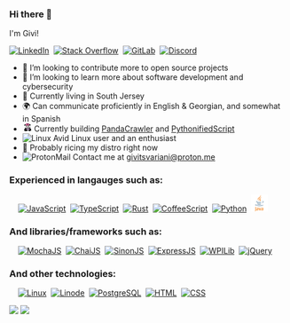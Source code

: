 ### Hi there 👋

I'm Givi!

<a href="https://www.linkedin.com/in/givi-tsvariani-072355169/"><img src="https://upload.wikimedia.org/wikipedia/commons/thumb/c/ca/LinkedIn_logo_initials.png/640px-LinkedIn_logo_initials.png" title="LinkedIn" alt="LinkedIn" width="20" height="20"></a>&nbsp;
<a href="https://stackoverflow.com/users/13944164/giviko"><img src="https://upload.wikimedia.org/wikipedia/commons/thumb/e/ef/Stack_Overflow_icon.svg/768px-Stack_Overflow_icon.svg.png" title="Stack Overflow" alt="Stack Overflow" width="20" height="20"></a>&nbsp;
<a href="https://gitlab.com/givikuna"><img src="https://cdn.worldvectorlogo.com/logos/gitlab-3.svg" title="GitLab" alt="GitLab" width="20" height="20"></a>&nbsp;
<a href="https://discord.com/users/915302543981166643"><img src="https://assets-global.website-files.com/6257adef93867e50d84d30e2/636e0a6a49cf127bf92de1e2_icon_clyde_blurple_RGB.png" title="Discord" alt="Discord" width="23" height="18"></a>&nbsp;


- 👯 I’m looking to contribute more to open source projects
- 🤔 I’m looking to learn more about software development and cybersecurity
- 🌱 Currently living in South Jersey
- 🌍 Can communicate proficiently in English & Georgian, and somewhat in Spanish
- <a href="https://github.com/givikuna/PandaCrawler"><img src="https://github.com/givikuna/PandaCrawler/blob/main/src/img/pandas/panda3.png" title="PandaCrawler" alt="PandaCrawler" width="17" height="15"/></a> Currently building [PandaCrawler](https://github.com/givikuna/PandaCrawler/) and [PythonifiedScript](https://github.com/givikuna/PythonifiedScipt/)
- <img src="https://1000logos.net/wp-content/uploads/2017/03/LINUX-LOGO.png" title="Linux" alt="Linux" width="17" height="15"/> Avid Linux user and an enthusiast
- 🍚 Probably ricing my distro right now
- <img src="https://seeklogo.com/images/P/proton-mail-logo-31D8CDC79E-seeklogo.com.png" title="ProtonMail" alt="ProtonMail" width="20" height="15"/> Contact me at givitsvariani@proton.me


### Experienced in langauges such as:
&nbsp;&nbsp;&nbsp;
<a href="https://www.ecma-international.org/publications-and-standards/standards/ecma-262/"><img src="https://upload.wikimedia.org/wikipedia/commons/6/6a/JavaScript-logo.png" title="JavaScript" alt="JavaScript" width="30" height="30"/></a>&nbsp;
<a href="https://www.typescriptlang.org/"><img src="https://encrypted-tbn0.gstatic.com/images?q=tbn:ANd9GcSOP2uNm38KA2xvp87SjlO-ECz8fVN310YgdtTPogEP0_BegdW_rxIbuAMO-w6UT1-tpNI&usqp=CAU" title="TypeScript" alt="TypeScript" width="30" height="30"/></a>&nbsp;
<a href="https://www.rust-lang.org/"><img src="https://encrypted-tbn0.gstatic.com/images?q=tbn:ANd9GcQDE3ycOdh2sFzSkIpklnB7WrhiEjxnpSwwZ-6G12j7RT4yCyHLNFgPQGgTrtishTkZOZ8&usqp=CAU" title="Rust" alt="Rust" width="30" height="30"/></a>&nbsp;
<a href="https://coffeescript.org/"><img src="https://encrypted-tbn0.gstatic.com/images?q=tbn:ANd9GcQKINUyQX55wmLRMFy_C7Mg-UVoeiram6mNxODL5wOozyVz__LvD2lXgOnN20O8cZv13NU&usqp=CAU" title="CoffeeScript" alt="CoffeeScript" width="30" height="30"/></a>&nbsp;
<a href="https://www.python.org/"><img src="https://upload.wikimedia.org/wikipedia/commons/thumb/c/c3/Python-logo-notext.svg/935px-Python-logo-notext.svg.png" title="Python" alt="Python" width="30" height="30"/></a>&nbsp;
<a href="https://www.java.com/en/"><img src="https://raw.githubusercontent.com/github/explore/5b3600551e122a3277c2c5368af2ad5725ffa9a1/topics/java/java.png" title="Java" width="30" height="30" alt="Java"/></a>&nbsp;

### And libraries/frameworks such as:
&nbsp;&nbsp;&nbsp;
<a href="https://mochajs.org/"><img src="https://camo.githubusercontent.com/58045a79a69afea4cab1cea6def6d911fba3956cf5fd683addf41c032aa64088/68747470733a2f2f636c6475702e636f6d2f78465646784f696f41552e737667" title="MochaJS" alt="MochaJS" width="30" height="30"/></a>&nbsp;
<a href="https://www.chaijs.com/"><img src="https://avatars.githubusercontent.com/u/1515293?s=280&v=4" title="ChaiJS" alt="ChaiJS" width="30" height="30"/></a>&nbsp;
<a href="https://sinonjs.org/"><img src="https://sinonjs.org/assets/images/logo.png" title="SinonJS" alt="SinonJS" width="30" height="30"/></a>&nbsp;
<a href="https://expressjs.com/"><img src="https://www.vectorlogo.zone/logos/expressjs/expressjs-icon.svg" title="ExpressJS" alt="ExpressJS" width="30" height="30"/></a>&nbsp;
<a href="https://wpilib.org/"><img src="https://images.squarespace-cdn.com/content/v1/5d4b06a67cd3580001ded283/1565198481601-L50L62A0MO6KS6XHSY3P/WPILibDev.png" title="WPILib" alt="WPILib" width="30" height="30"/></a>&nbsp;
<a href="https://jquery.com/"><img src="https://cdn.cdnlogo.com/logos/j/17/jquery.svg" title="jQuery" alt="jQuery" width="30" height="30"/></a>&nbsp;

### And other technologies:
&nbsp;&nbsp;&nbsp;
<a href="https://www.linux.org/"><img src="https://upload.wikimedia.org/wikipedia/commons/thumb/3/35/Tux.svg/640px-Tux.svg.png" title="Linux" alt="Linux" width="30" height="30"/></a>&nbsp;
<a href="https://www.linode.com/"><img src="https://res.cloudinary.com/crunchbase-production/image/upload/c_lpad,h_256,w_256,f_auto,q_auto:eco,dpr_1/v1397190105/5e103d9c1b0c688a4a2813e76176e663.png" title="Linode" alt="Linode" width="30" height="30"/></a>&nbsp;
<a href="https://www.postgresql.org/"><img src="https://upload.wikimedia.org/wikipedia/commons/thumb/2/29/Postgresql_elephant.svg/1200px-Postgresql_elephant.svg.png" title="PostgreSQL" alt="PostgreSQL" width="30" height="30"/></a>&nbsp;
<a href="https://html.spec.whatwg.org/"><img src="https://cdn-icons-png.flaticon.com/512/732/732212.png" title="HTML" alt="HTML" width="30" height="30"/></a>&nbsp;
<a href="https://www.w3.org/TR/CSS/#css"><img src="https://cdn-icons-png.flaticon.com/512/732/732190.png" title="CSS" alt="CSS" width="30" height="30"/></a>&nbsp;


<img src="https://github-readme-stats.vercel.app/api/top-langs/?username=givikuna&theme=vue&show_icons=true&hide_border=true&layout=compact&langs_count=9&hide=makefile">
<img src="https://github-readme-stats.vercel.app/api?username=givikuna&show_icons=true&theme=vue&hide_border=true">

